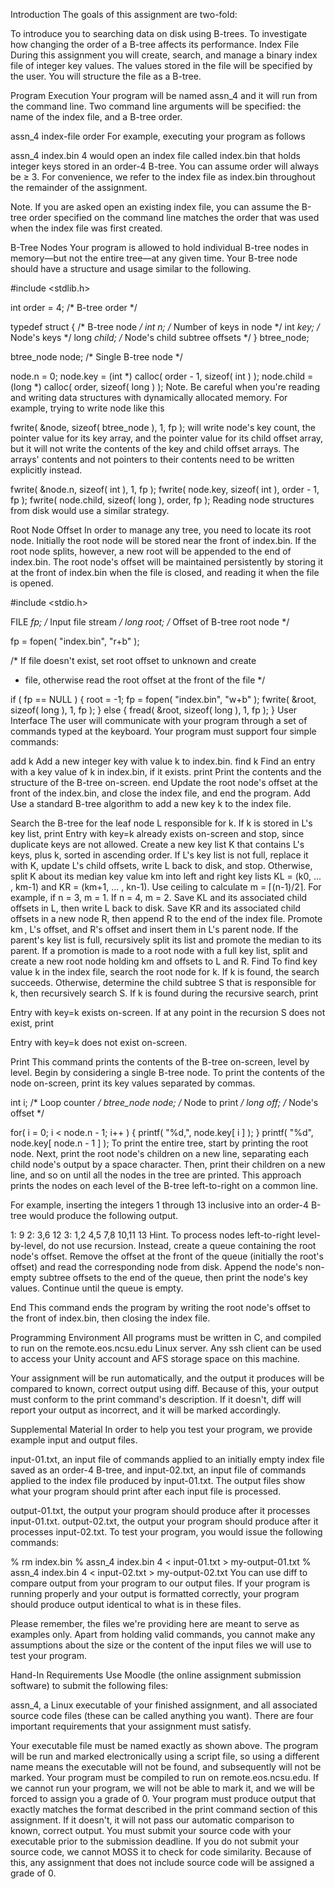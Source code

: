 Introduction
The goals of this assignment are two-fold:

To introduce you to searching data on disk using B-trees.
To investigate how changing the order of a B-tree affects its performance.
Index File
During this assignment you will create, search, and manage a binary index file of integer key values. The values stored in the file will be specified by the user. You will structure the file as a B-tree.

Program Execution
Your program will be named assn_4 and it will run from the command line. Two command line arguments will be specified: the name of the index file, and a B-tree order.

assn_4 index-file order
For example, executing your program as follows

assn_4 index.bin 4
would open an index file called index.bin that holds integer keys stored in an order-4 B-tree. You can assume order will always be ≥ 3. For convenience, we refer to the index file as index.bin throughout the remainder of the assignment.

Note. If you are asked open an existing index file, you can assume the B-tree order specified on the command line matches the order that was used when the index file was first created.

B-Tree Nodes
Your program is allowed to hold individual B-tree nodes in memory—but not the entire tree—at any given time. Your B-tree node should have a structure and usage similar to the following.


#include <stdlib.h>

int order = 4;    /* B-tree order */

typedef struct {  /* B-tree node */
  int   n;        /* Number of keys in node */
  int  *key;      /* Node's keys */
  long *child;    /* Node's child subtree offsets */
} btree_node;

btree_node node;  /* Single B-tree node */

node.n = 0;
node.key = (int *) calloc( order - 1, sizeof( int ) );
node.child = (long *) calloc( order, sizeof( long ) );
Note. Be careful when you're reading and writing data structures with dynamically allocated memory. For example, trying to write node like this


fwrite( &node, sizeof( btree_node ), 1, fp );
will write node's key count, the pointer value for its key array, and the pointer value for its child offset array, but it will not write the contents of the key and child offset arrays. The arrays' contents and not pointers to their contents need to be written explicitly instead.


fwrite( &node.n, sizeof( int ), 1, fp );
fwrite( node.key, sizeof( int ), order - 1, fp );
fwrite( node.child, sizeof( long ), order, fp );
Reading node structures from disk would use a similar strategy.

Root Node Offset
In order to manage any tree, you need to locate its root node. Initially the root node will be stored near the front of index.bin. If the root node splits, however, a new root will be appended to the end of index.bin. The root node's offset will be maintained persistently by storing it at the front of index.bin when the file is closed, and reading it when the file is opened.


#include <stdio.h>

FILE *fp;    /* Input file stream */
long  root;  /* Offset of B-tree root node */

fp = fopen( "index.bin", "r+b" );

/*  If file doesn't exist, set root offset to unknown and create
 *  file, otherwise read the root offset at the front of the file */

if ( fp == NULL ) {
  root = -1;
  fp = fopen( "index.bin", "w+b" );
  fwrite( &root, sizeof( long ), 1, fp );
} else {
  fread( &root, sizeof( long ), 1, fp );
}
User Interface
The user will communicate with your program through a set of commands typed at the keyboard. Your program must support four simple commands:

add k
Add a new integer key with value k to index.bin.
find k
Find an entry with a key value of k in index.bin, if it exists.
print
Print the contents and the structure of the B-tree on-screen.
end
Update the root node's offset at the front of the index.bin, and close the index file, and end the program.
Add
Use a standard B-tree algorithm to add a new key k to the index file.

Search the B-tree for the leaf node L responsible for k. If k is stored in L's key list, print
Entry with key=k already exists
on-screen and stop, since duplicate keys are not allowed.
Create a new key list K that contains L's keys, plus k, sorted in ascending order.
If L's key list is not full, replace it with K, update L's child offsets, write L back to disk, and stop.
Otherwise, split K about its median key value km into left and right key lists KL = (k0, ... , km-1) and KR = (km+1, ... , kn-1). Use ceiling to calculate m = ⌈(n-1)/2⌉. For example, if n = 3, m = 1. If n = 4, m = 2.
Save KL and its associated child offsets in L, then write L back to disk.
Save KR and its associated child offsets in a new node R, then append R to the end of the index file.
Promote km , L's offset, and R's offset and insert them in L's parent node. If the parent's key list is full, recursively split its list and promote the median to its parent.
If a promotion is made to a root node with a full key list, split and create a new root node holding km and offsets to L and R.
Find
To find key value k in the index file, search the root node for k. If k is found, the search succeeds. Otherwise, determine the child subtree S that is responsible for k, then recursively search S. If k is found during the recursive search, print

Entry with key=k exists
on-screen. If at any point in the recursion S does not exist, print

Entry with key=k does not exist
on-screen.

Print
This command prints the contents of the B-tree on-screen, level by level. Begin by considering a single B-tree node. To print the contents of the node on-screen, print its key values separated by commas.


int         i;      /* Loop counter */
btree_node  node;   /* Node to print */
long        off;    /* Node's offset */

for( i = 0; i < node.n - 1; i++ ) {
  printf( "%d,", node.key[ i ] );
}
printf( "%d", node.key[ node.n - 1 ] );
To print the entire tree, start by printing the root node. Next, print the root node's children on a new line, separating each child node's output by a space character. Then, print their children on a new line, and so on until all the nodes in the tree are printed. This approach prints the nodes on each level of the B-tree left-to-right on a common line.

For example, inserting the integers 1 through 13 inclusive into an order-4 B-tree would produce the following output.


 1: 9
 2: 3,6 12
 3: 1,2 4,5 7,8 10,11 13
Hint. To process nodes left-to-right level-by-level, do not use recursion. Instead, create a queue containing the root node's offset. Remove the offset at the front of the queue (initially the root's offset) and read the corresponding node from disk. Append the node's non-empty subtree offsets to the end of the queue, then print the node's key values. Continue until the queue is empty.

End
This command ends the program by writing the root node's offset to the front of index.bin, then closing the index file.

Programming Environment
All programs must be written in C, and compiled to run on the remote.eos.ncsu.edu Linux server. Any ssh client can be used to access your Unity account and AFS storage space on this machine.

Your assignment will be run automatically, and the output it produces will be compared to known, correct output using diff. Because of this, your output must conform to the print command's description. If it doesn't, diff will report your output as incorrect, and it will be marked accordingly.

Supplemental Material
In order to help you test your program, we provide example input and output files.

input-01.txt, an input file of commands applied to an initially empty index file saved as an order-4 B-tree, and
input-02.txt, an input file of commands applied to the index file produced by input-01.txt.
The output files show what your program should print after each input file is processed.

output-01.txt, the output your program should produce after it processes input-01.txt.
output-02.txt, the output your program should produce after it processes input-02.txt.
To test your program, you would issue the following commands:


% rm index.bin
% assn_4 index.bin 4 < input-01.txt > my-output-01.txt
% assn_4 index.bin 4 < input-02.txt > my-output-02.txt
You can use diff to compare output from your program to our output files. If your program is running properly and your output is formatted correctly, your program should produce output identical to what is in these files.

Please remember, the files we're providing here are meant to serve as examples only. Apart from holding valid commands, you cannot make any assumptions about the size or the content of the input files we will use to test your program.

Hand-In Requirements
Use Moodle (the online assignment submission software) to submit the following files:

assn_4, a Linux executable of your finished assignment, and
all associated source code files (these can be called anything you want).
There are four important requirements that your assignment must satisfy.

Your executable file must be named exactly as shown above. The program will be run and marked electronically using a script file, so using a different name means the executable will not be found, and subsequently will not be marked.
Your program must be compiled to run on remote.eos.ncsu.edu. If we cannot run your program, we will not be able to mark it, and we will be forced to assign you a grade of 0.
Your program must produce output that exactly matches the format described in the print command section of this assignment. If it doesn't, it will not pass our automatic comparison to known, correct output.
You must submit your source code with your executable prior to the submission deadline. If you do not submit your source code, we cannot MOSS it to check for code similarity. Because of this, any assignment that does not include source code will be assigned a grade of 0.
